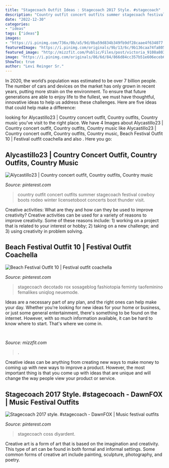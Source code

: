 ```yaml
---
title: "Stagecoach Outfit Ideas : Stagecoach 2017 Style. #stagecoach"
description: "Country outfit concert outfits summer stagecoach festival cowboy boots rodeo winter licensetoboot concerts boot thunder visit"
date: "2022-12-30"
categories:
- "ideas"
tags: ["ideas"]
images:
- "https://i.pinimg.com/736x/0b/a5/9d/0ba59d834b349fb9df28caae4f634077.jpg"
featuredImage: "https://i.pinimg.com/originals/9b/13/6c/9b136caa74fa8058eb362440c18b01d6.jpg"
featured_image: "http://mizzfit.com/Public/Files/post/victoria_9108a803eb.jpg"
image: "https://i.pinimg.com/originals/86/6d/84/866d84cc357b51e606eceb6944730cfd.jpg"
ShowToc: true
author: "Levi Reinger Sr."
---
```



In 2020, the world’s population was estimated to be over 7 billion people. The number of cars and devices on the market has only grown in recent years, putting more strain on the environment. To ensure that future generations are able to enjoy life to the fullest, we must have thoughtful, innovative ideas to help us address these challenges. Here are five ideas that could help make a difference: 

	

		
looking for Alycastillo23 | Country concert outfit, Country outfits, Country music you've visit to the right place. We have 4 Images about Alycastillo23 | Country concert outfit, Country outfits, Country music like Alycastillo23 | Country concert outfit, Country outfits, Country music, Beach Festival Outfit 10 | Festival outfit coachella and also . Here you go:
		
    
## Alycastillo23 | Country Concert Outfit, Country Outfits, Country Music

<img loading=lazy src="https://i.pinimg.com/originals/9b/13/6c/9b136caa74fa8058eb362440c18b01d6.jpg" onerror="this.onerror=null;this.src='https://tse2.mm.bing.net/th?id=OIP.MHhi8Pnyai8pn-EjjmwTuAHaHa&amp;pid=15.1';" alt="Alycastillo23 | Country concert outfit, Country outfits, Country music">

_Source: pinterest.com_

>country outfit concert outfits summer stagecoach festival cowboy boots rodeo winter licensetoboot concerts boot thunder visit. 

	

Creative activities: What are they and how can they be used to improve creativity?
Creative activities can be used for a variety of reasons to improve creativity. Some of these reasons include: 1) working on a project that is related to your interest or hobby; 2) taking on a new challenge; and 3) using creativity in problem solving.

    
## Beach Festival Outfit 10 | Festival Outfit Coachella

<img loading=lazy src="https://i.pinimg.com/736x/0b/a5/9d/0ba59d834b349fb9df28caae4f634077.jpg" onerror="this.onerror=null;this.src='https://tse4.mm.bing.net/th?id=OIP.lOiYFcNQ_NLzm-K35pvjfQHaLb&amp;pid=15.1';" alt="Beach Festival Outfit 10 | Festival outfit coachella">

_Source: pinterest.com_

>stagecoach decotado rox sosageblog fashiotopia feminty taofeminino femalikes uniqlog neuemode. 

	

Ideas are a necessary part of any plan, and the right ones can help make your day. Whether you're looking for new ideas for your home or business, or just some general entertainment, there's something to be found on the internet. However, with so much information available, it can be hard to know where to start. That's where we come in.

    
## 

<img loading=lazy src="http://mizzfit.com/Public/Files/post/victoria_9108a803eb.jpg" onerror="this.onerror=null;this.src='https://tse4.mm.bing.net/th?id=OIP.Rj7umBnhkJFLzDMjYFo7vAHaEo&amp;pid=15.1';" alt="">

_Source: mizzfit.com_

>. 

	

Creative ideas can be anything from creating new ways to make money to coming up with new ways to improve a product. However, the most important thing is that you come up with ideas that are unique and will change the way people view your product or service.

    
## Stagecoach 2017 Style. #stagecoach - DawnFOX | Music Festival Outfits

<img loading=lazy src="https://i.pinimg.com/originals/86/6d/84/866d84cc357b51e606eceb6944730cfd.jpg" onerror="this.onerror=null;this.src='https://tse1.mm.bing.net/th?id=OIP.w_uc43PFGEcYNPIgq_SV9wHaJ3&amp;pid=15.1';" alt="Stagecoach 2017 style. #stagecoach - DawnFOX | Music festival outfits">

_Source: pinterest.com_

>stagecoach coss diyardent. 

	

Creative art is a form of art that is based on the imagination and creativity. This type of art can be found in both formal and informal settings. Some common forms of creative art include painting, sculpture, photography, and poetry.


